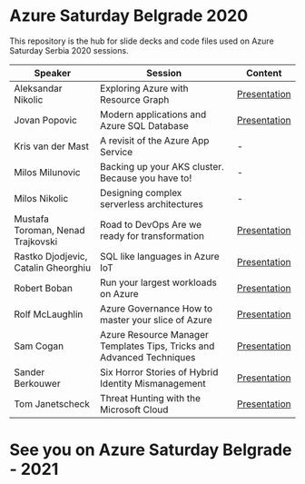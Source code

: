 # Azure Saturday Belgrade 2020
This repository is the hub for slide decks and code files used on Azure Saturday Serbia 2020 sessions.

|**Speaker**|**Session**|**Content**|
|-|-|-|
|Aleksandar Nikolic|Exploring Azure with Resource Graph|[Presentation](https://github.com/azure-serbia/azuresaturday-2020/tree/master/%5BAleksandar%20Nikolic%5D%20Exploring%20Azure%20with%20Resource%20Graph)|
|Jovan Popovic|Modern applications and Azure SQL Database|[Presentation](https://github.com/azure-serbia/azuresaturday-2020/tree/master/%5BJovan%20Popovic%5D%20Modern%20Azure%20SQL)|
|Kris van der Mast|A revisit of the Azure App Service|-|
|Milos Milunovic|Backing up your AKS cluster. Because you have to!|-|
|Milos Nikolic|Designing complex serverless architectures|-|
|Mustafa Toroman, Nenad Trajkovski|Road to DevOps Are we ready for transformation|[Presentation](https://github.com/azure-serbia/azuresaturday-2020/tree/master/%5BMustafa%20Toroman%2C%20Nenad%20Trajkovski%5D%20Road%20to%20DevOps%20Are%20we%20ready%20for%20transformation)|
|Rastko Djodjevic, Catalin Gheorghiu|SQL like languages in Azure IoT|[Presentation](https://github.com/azure-serbia/azuresaturday-2020/tree/master/%5BRastko%20Djodjevic%2C%20Catalin%20Gheorghiu%5D%20SQL%20like%20languages%20in%20Azure%20IoT)|
|Robert Boban|Run your largest workloads on Azure|[Presentation](https://github.com/azure-serbia/azuresaturday-2020/tree/master/%5BRobert%20Boban%5D%20Run%20your%20largest%20workloads%20on%20Azure)|
|Rolf McLaughlin|Azure Governance How to master your slice of Azure|[Presentation](https://github.com/azure-serbia/azuresaturday-2020/tree/master/%5BRolf%20McLaughlin%5D%20Azure%20Governance%20How%20to%20master%20your%20slice%20of%20Azure)|
|Sam Cogan|Azure Resource Manager Templates Tips, Tricks and Advanced Techniques|[Presentation](https://github.com/azure-serbia/azuresaturday-2020/tree/master/%5BSam%20Cogan%5D%20Azure%20Resource%20Manager%20Tips%20and%20Tricks)|
|Sander Berkouwer|Six Horror Stories of Hybrid Identity Mismanagement|[Presentation](https://github.com/azure-serbia/azuresaturday-2020/tree/master/%5BSander%20Berkouwer%5D%20Six%20Horror%20Stories%20of%20Hybrid%20Identity%20Mismanagement)|
|Tom Janetscheck|Threat Hunting with the Microsoft Cloud|[Presentation](https://github.com/azure-serbia/azuresaturday-2020/tree/master/%5BTom%20Janetscheck%5D%20Threat%20Hunting)|

# See you on Azure Saturday Belgrade - 2021
